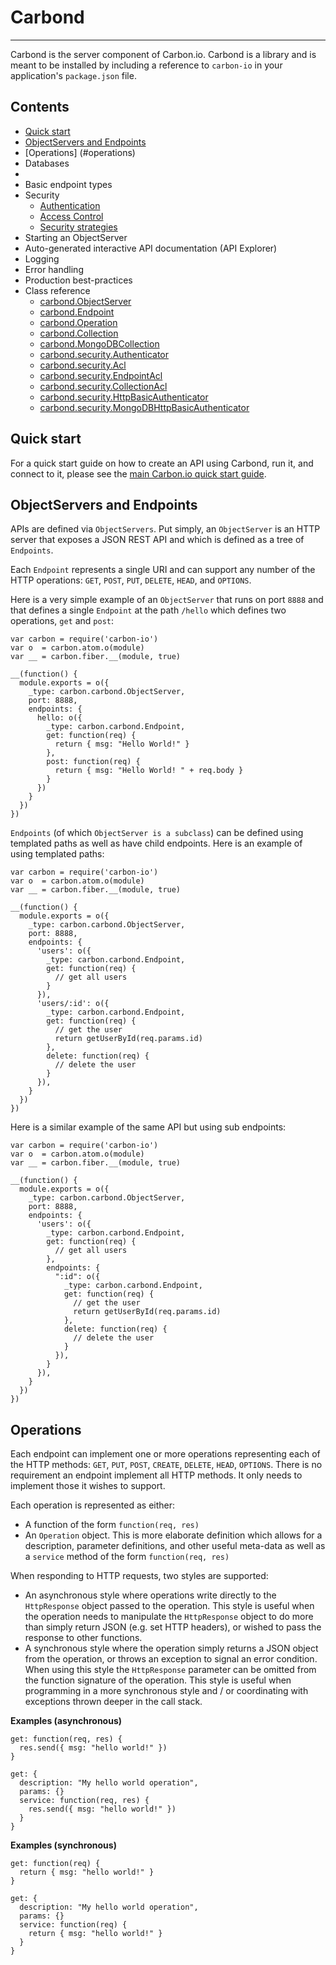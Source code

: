 Carbond
==========
***

Carbond is the server component of Carbon.io. Carbond is a library and is meant to be installed by including a reference to ```carbon-io``` in your application's ```package.json``` file.

Contents
---------
* [Quick start](#quick-start)
* [ObjectServers and Endpoints](#objectservers-and-endpoints)
* [Operations] (#operations)
* Databases
* 
* Basic endpoint types
* Security
  * [Authentication](doc/Authentication.md)
  * [Access Control](doc/AccessControl.md)
  * [Security strategies](doc/SecurityStrategies.md)
* Starting an ObjectServer
* Auto-generated interactive API documentation (API Explorer)
* Logging
* Error handling
* Production best-practices
* Class reference
  * [carbond.ObjectServer](doc/classes/ObjectServer.md)
  * [carbond.Endpoint](doc/classes/Endpoint.md)
  * [carbond.Operation](doc/classes/Operation.md)
  * [carbond.Collection](doc/classes/Collection.md)
  * [carbond.MongoDBCollection](doc/classes/MongoDBCollection.md)
  * [carbond.security.Authenticator](doc/classes/security/Authenticator.md)
  * [carbond.security.Acl](doc/classes/security/Acl.md)
  * [carbond.security.EndpointAcl](doc/classes/security/EndpointAcl.md)
  * [carbond.security.CollectionAcl](doc/classes/security/CollectionAcl.md)
  * [carbond.security.HttpBasicAuthenticator](doc/classes/security/HttpBasicAuthenticator.md)
  * [carbond.security.MongoDBHttpBasicAuthenticator](doc/classes/security/MongoDBHttpBasicAuthenticator.md)

Quick start
---------

For a quick start guide on how to create an API using Carbond, run it, and connect to it, please see the [main Carbon.io quick start guide](https://github.com/carbon-io/carbon-io/blob/master/README.md#quick-start-hello-world).


ObjectServers and Endpoints
---------

APIs are defined via ```ObjectServers```. Put simply, an ```ObjectServer``` is an HTTP server that exposes a JSON REST API and which is defined as a tree of ```Endpoints```.

Each ```Endpoint``` represents a single URI and can support any number of the HTTP operations: ```GET```, ```POST```, ```PUT```, ```DELETE```, ```HEAD```, and ```OPTIONS```. 

Here is a very simple example of an ```ObjectServer``` that runs on port ```8888``` and that defines a single ```Endpoint``` at the path ```/hello``` which defines two operations, ```get``` and ```post```:

```node
var carbon = require('carbon-io')
var o  = carbon.atom.o(module)
var __ = carbon.fiber.__(module, true)

__(function() {
  module.exports = o({
    _type: carbon.carbond.ObjectServer,
    port: 8888,
    endpoints: {
      hello: o({
        _type: carbon.carbond.Endpoint,
        get: function(req) {
          return { msg: "Hello World!" }
        },
        post: function(req) {
          return { msg: "Hello World! " + req.body }
        }
      })
    }
  })
})
```

```Endpoints``` (of which ```ObjectServer is a subclass```) can be defined using templated paths as well as have child endpoints. Here is an example of using templated paths:

```node
var carbon = require('carbon-io')
var o  = carbon.atom.o(module)
var __ = carbon.fiber.__(module, true)

__(function() {
  module.exports = o({
    _type: carbon.carbond.ObjectServer,
    port: 8888,
    endpoints: {
      'users': o({
        _type: carbon.carbond.Endpoint,
        get: function(req) {
          // get all users
        }
      }),
      'users/:id': o({
        _type: carbon.carbond.Endpoint,
        get: function(req) {
          // get the user
          return getUserById(req.params.id)
        },
        delete: function(req) {
          // delete the user
        }
      }),
    }
  })
})
```

Here is a similar example of the same API but using sub endpoints:

```node
var carbon = require('carbon-io')
var o  = carbon.atom.o(module)
var __ = carbon.fiber.__(module, true)

__(function() {
  module.exports = o({
    _type: carbon.carbond.ObjectServer,
    port: 8888,
    endpoints: {
      'users': o({
        _type: carbon.carbond.Endpoint,
        get: function(req) {
          // get all users
        },
        endpoints: {
          ":id": o({
            _type: carbon.carbond.Endpoint,
            get: function(req) {
              // get the user
              return getUserById(req.params.id)
            },
            delete: function(req) {
              // delete the user
            }
          }),
        }
      }),
    }
  })
})
```

Operations
----------

Each endpoint can implement one or more operations representing each of the HTTP methods: ```GET```, ```PUT```, ```POST```, ```CREATE```, ```DELETE```, ```HEAD```, ```OPTIONS```. There is no requirement an endpoint implement all HTTP methods. It only needs to implement those it wishes to support.

Each operation is represented as either:
* A function of the form ```function(req, res)```
* An ```Operation``` object. This is more elaborate definition which allows for a description, parameter definitions, and other useful meta-data as well as a ```service``` method of the form ```function(req, res)```

When responding to HTTP requests, two styles are supported:
* An asynchronous style where operations write directly to the ```HttpResponse``` object passed to the operation. This style is useful when the operation needs to manipulate the ```HttpResponse``` object to do more than simply return JSON (e.g. set HTTP headers), or wished to pass the response to other functions.
* A synchronous style where the operation simply returns a JSON object from the operation, or throws an exception to signal an error condition. When using this style the ```HttpResponse``` parameter can be omitted from the function signature of the operation. This style is useful when programming in a more synchronous style and / or coordinating with exceptions thrown deeper in the call stack.

**Examples (asynchronous)**
```node
get: function(req, res) {
  res.send({ msg: "hello world!" })  
}
```

```node
get: {
  description: "My hello world operation",
  params: {}
  service: function(req, res) {
    res.send({ msg: "hello world!" })  
  }
}
```

**Examples (synchronous)**
```node
get: function(req) {
  return { msg: "hello world!" }
}
```

```node
get: {
  description: "My hello world operation",
  params: {}
  service: function(req) {
    return { msg: "hello world!" }
  }
}
```

